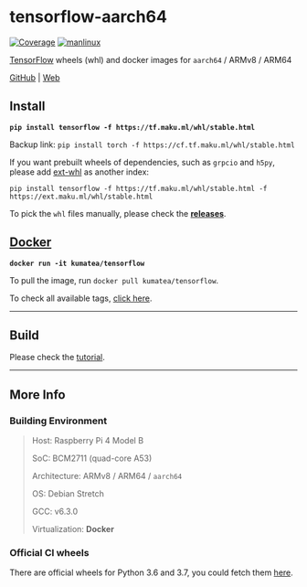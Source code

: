 # tensorflow-aarch64

[![Coverage][5]][3] [![manlinux][6]][10] 

[TensorFlow][1] wheels (whl) and docker images
for `aarch64` / ARMv8 / ARM64

[GitHub][7] | [Web][8]

## Install

**`pip install tensorflow -f https://tf.maku.ml/whl/stable.html`**

Backup link: `pip install torch -f https://cf.tf.maku.ml/whl/stable.html`

If you want prebuilt wheels of dependencies, such as `grpcio` and `h5py`,
please add [ext-whl][2] as another index:

`pip install tensorflow -f https://tf.maku.ml/whl/stable.html -f https://ext.maku.ml/whl/stable.html`

To pick the `whl` files manually, please check the **[releases][3]**.

## [Docker][4]

**`docker run -it kumatea/tensorflow`**

To pull the image, run `docker pull kumatea/tensorflow`.

To check all available tags, [click here][4].

---

## Build

Please check the [tutorial](build).

---

## More Info

### Building Environment

> Host: Raspberry Pi 4 Model B
> 
> SoC: BCM2711 (quad-core A53)
> 
> Architecture: ARMv8 / ARM64 / `aarch64`
> 
> OS: Debian Stretch
> 
> GCC: v6.3.0
> 
> Virtualization: **Docker**

### Official CI wheels

There are official wheels for Python 3.6 and 3.7,
you could fetch them [here][9].

[1]: https://github.com/tensorflow/tensorflow
[2]: https://github.com/KumaTea/ext-whl
[3]: https://github.com/KumaTea/tensorflow-aarch64/releases
[4]: https://hub.docker.com/r/kumatea/tensorflow
[5]: https://shields.io/badge/python-3.6%20%7C%203.7%20%7C%203.8%20%7C%203.9-blue
[6]: https://shields.io/badge/manylinux-2__24-blue
[7]: https://github.com/KumaTea/tensorflow-aarch64
[8]: https://cf.tf.maku.ml
[9]: https://snapshots.linaro.org/ldcg/python/tensorflow/latest/tensorflow_cpu/
[10]: https://github.com/pypa/manylinux#manylinux_2_24-debian-9-based
